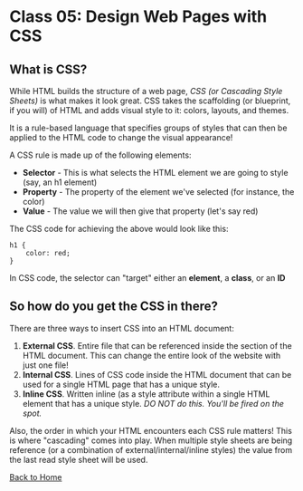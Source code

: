 # Class 05: Design Web Pages with CSS

## What is CSS?

While HTML builds the structure of a web page, *CSS (or Cascading Style Sheets)* is what makes it look great. CSS takes the scaffolding (or blueprint, if you will) of HTML and adds visual style to it: colors, layouts, and themes.

It is a rule-based language that specifies groups of styles that can then be applied to the HTML code to change the visual appearance!

A CSS rule is made up of the following elements:

- **Selector** - This is what selects the HTML element we are going to style (say, an h1 element)
- **Property** - The property of the element we've selected (for instance, the color)
- **Value** - The value we will then give that property (let's say red)

The CSS code for achieving the above would look like this:

```
h1 {
    color: red;
}
```

In CSS code, the selector can "target" either an **element**, a **class**, or an **ID**

## So how do you get the CSS in there?

There are three ways to insert CSS into an HTML document:

1. **External CSS**. Entire file that can be referenced inside the <head> section of the HTML document. This can change the entire look of the website with just one file!
2. **Internal CSS**. Lines of CSS code inside the HTML document that can be used for a single HTML page that has a unique style.
3. **Inline CSS**. Written inline (as a style attribute within a single HTML element that has a unique style. *DO NOT do this. You'll be fired on the spot.*

Also, the order in which your HTML encounters each CSS rule matters! This is where "cascading" comes into play. When multiple style sheets are being reference (or a combination of external/internal/inline styles) the value from the last read style sheet will be used.

[Back to Home](../README.md)
